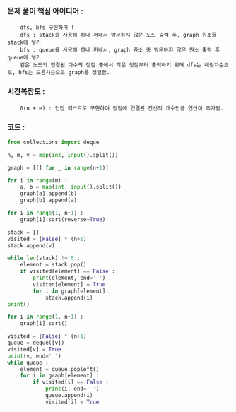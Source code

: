 ### 문제 풀이 핵심 아이디어 :
        dfs, bfs 구현하기 !
        dfs : stack을 사용해 하나 꺼내서 방문하지 않은 노드 출력 후, graph 원소들 stack에 넣기
        bfs : queue를 사용해 하나 꺼내서, graph 원소 중 방문하지 않은 원소 출력 후 queue에 넣기 
        같은 노드의 연결된 다수의 정점 중에서 작은 정점부터 출력하기 위해 dfs는 내림차순으로, bfs는 오름차순으로 graph를 정렬함. 

### 시간복잡도 :
        0(n + e) : 인접 리스트로 구현하여 정점에 연결된 간선의 개수만큼 연산이 추가됨.

### 코드 :
```python
from collections import deque

n, m, v = map(int, input().split())

graph = [[] for _ in range(n+1)]

for i in range(m) :
    a, b = map(int, input().split())
    graph[a].append(b)
    graph[b].append(a)

for i in range(1, n+1) :
    graph[i].sort(reverse=True)

stack = []
visited = [False] * (n+1)
stack.append(v)

while len(stack) != 0 :
    element = stack.pop()
    if visited[element] == False :
        print(element, end=' ')
        visited[element] = True
        for i in graph[element]:
            stack.append(i)
print()

for i in range(1, n+1) :
    graph[i].sort()

visited = [False] * (n+1)
queue = deque([v])
visited[v] = True
print(v, end=' ')
while queue :
    element = queue.popleft()
    for i in graph[element] :
        if visited[i] == False :
            print(i, end=' ')
            queue.append(i)
            visited[i] = True
```